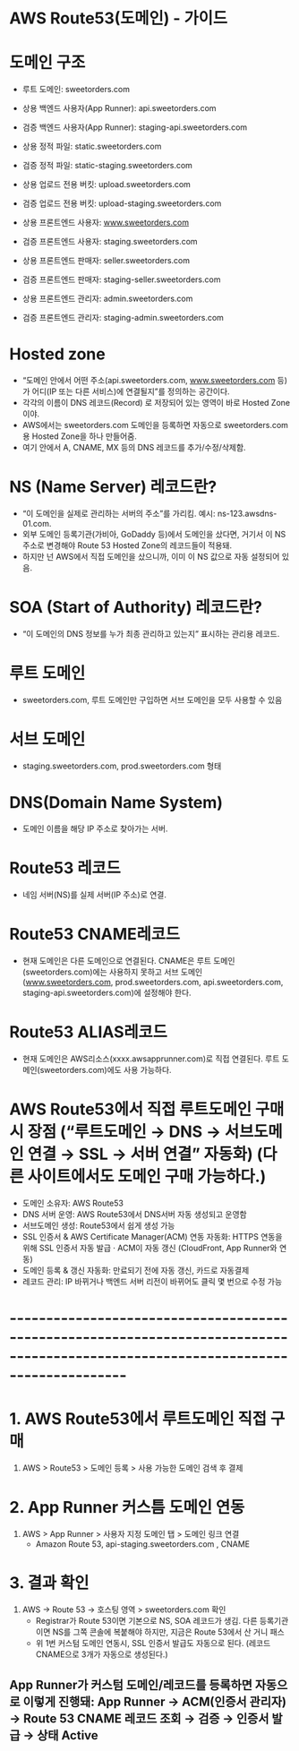 # AWS Route53(도메인) - 가이드

# 도메인 구조

- 루트 도메인: sweetorders.com

- 상용 백엔드 사용자(App Runner): api.sweetorders.com
- 검증 백엔드 사용자(App Runner): staging-api.sweetorders.com
- 상용 정적 파일: static.sweetorders.com
- 검증 정적 파일: static-staging.sweetorders.com
- 상용 업로드 전용 버킷: upload.sweetorders.com
- 검증 업로드 전용 버킷: upload-staging.sweetorders.com
- 상용 프론트엔드 사용자: www.sweetorders.com
- 검증 프론트엔드 사용자: staging.sweetorders.com
- 상용 프론트엔드 판매자: seller.sweetorders.com
- 검증 프론트엔드 판매자: staging-seller.sweetorders.com
- 상용 프론트엔드 관리자: admin.sweetorders.com
- 검증 프론트엔드 관리자: staging-admin.sweetorders.com

# Hosted zone

- “도메인 안에서 어떤 주소(api.sweetorders.com, www.sweetorders.com 등)가 어디(IP 또는 다른 서비스)에 연결될지”를 정의하는 공간이다.
- 각각의 이름이 DNS 레코드(Record) 로 저장되어 있는 영역이 바로 Hosted Zone이야.
- AWS에서는 sweetorders.com 도메인을 등록하면 자동으로 sweetorders.com용 Hosted Zone을 하나 만들어줌.
- 여기 안에서 A, CNAME, MX 등의 DNS 레코드를 추가/수정/삭제함.

# NS (Name Server) 레코드란?

- “이 도메인을 실제로 관리하는 서버의 주소”를 가리킴.
  예시: ns-123.awsdns-01.com.
- 외부 도메인 등록기관(가비아, GoDaddy 등)에서 도메인을 샀다면, 거기서 이 NS 주소로 변경해야 Route 53 Hosted Zone의 레코드들이 적용돼.
- 하지만 넌 AWS에서 직접 도메인을 샀으니까, 이미 이 NS 값으로 자동 설정되어 있음.

# SOA (Start of Authority) 레코드란?

- “이 도메인의 DNS 정보를 누가 최종 관리하고 있는지” 표시하는 관리용 레코드.

# 루트 도메인

- sweetorders.com, 루트 도메인만 구입하면 서브 도메인을 모두 사용할 수 있음

# 서브 도메인

- staging.sweetorders.com, prod.sweetorders.com 형태

# DNS(Domain Name System)

- 도메인 이름을 해당 IP 주소로 찾아가는 서버.

# Route53 레코드

- 네임 서버(NS)를 실제 서버(IP 주소)로 연결.

# Route53 CNAME레코드

- 현재 도메인은 다른 도메인으로 연결된다. CNAME은 루트 도메인(sweetorders.com)에는 사용하지 못하고 서브 도메인(www.sweetorders.com, prod.sweetorders.com, api.sweetorders.com, staging-api.sweetorders.com)에 설정해야 한다.

# Route53 ALIAS레코드

- 현재 도메인은 AWS리소스(xxxx.awsapprunner.com)로 직접 연결된다. 루트 도메인(sweetorders.com)에도 사용 가능하다.

# AWS Route53에서 직접 루트도메인 구매시 장점 (“루트도메인 → DNS → 서브도메인 연결 → SSL → 서버 연결” 자동화) (다른 사이트에서도 도메인 구매 가능하다.)

- 도메인 소유자: AWS Route53
- DNS 서버 운영: AWS Route53에서 DNS서버 자동 생성되고 운영함
- 서브도메인 생성: Route53에서 쉽게 생성 가능
- SSL 인증서 & AWS Certificate Manager(ACM) 연동 자동화: HTTPS 연동을 위해 SSL 인증서 자동 발급 · ACM이 자동 갱신 (CloudFront, App Runner와 연동)
- 도메인 등록 & 갱신 자동화: 만료되기 전에 자동 갱신, 카드로 자동결제
- 레코드 관리: IP 바뀌거나 백엔드 서버 리전이 바뀌어도 클릭 몇 번으로 수정 가능

# ----------------------------------------------------------------------------------------------------------------------------------

# 1. AWS Route53에서 루트도메인 직접 구매

1. AWS > Route53 > 도메인 등록 > 사용 가능한 도메인 검색 후 결제

# 2. App Runner 커스틈 도메인 연동

1. AWS > App Runner > 사용자 지정 도메인 탭 > 도메인 링크 연결
   - Amazon Route 53, api-staging.sweetorders.com , CNAME

# 3. 결과 확인

1. AWS → Route 53 → 호스팅 영역 > sweetorders.com 확인
   - Registrar가 Route 53이면 기본으로 NS, SOA 레코드가 생김. 다른 등록기관이면 NS를 그쪽 콘솔에 복붙해야 하지만, 지금은 Route 53에서 산 거니 패스
   - 위 1번 커스텀 도메인 연동시, SSL 인증서 발급도 자동으로 된다. (레코드 CNAME으로 3개가 자동으로 생성된다.)

## App Runner가 커스텀 도메인/레코드를 등록하면 자동으로 이렇게 진행돼: App Runner → ACM(인증서 관리자) → Route 53 CNAME 레코드 조회 → 검증 → 인증서 발급 → 상태 Active
